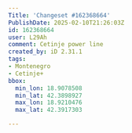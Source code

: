 ```yaml
---
Title: 'Changeset #162368664'
PublishDate: 2025-02-10T21:26:03Z
id: 162368664
user: L29Ah
comment: Cetinje power line
created_by: iD 2.31.1
tags:
- Montenegro
- Cetinje+
bbox:
  min_lon: 18.9078508
  min_lat: 42.3898927
  max_lon: 18.9210476
  max_lat: 42.3917303

---
```

